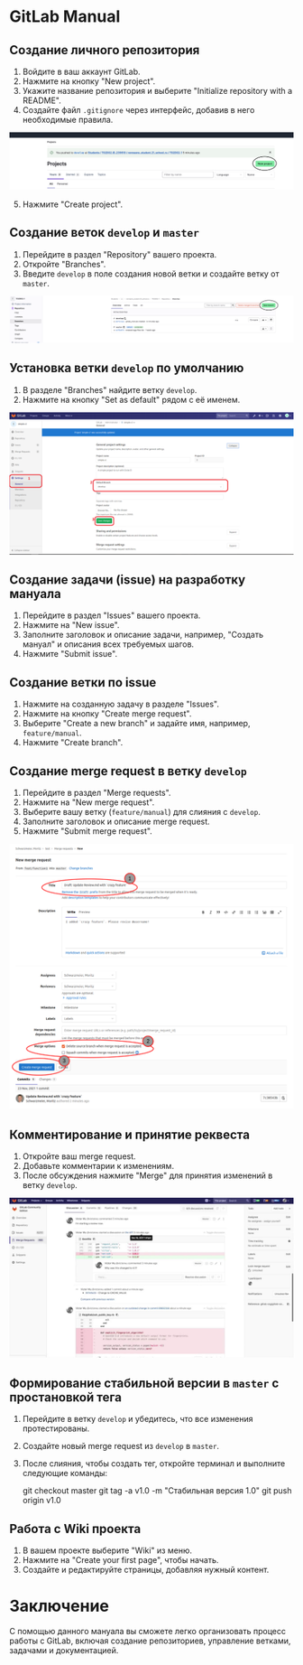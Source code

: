 # GitLab Manual

## Создание личного репозитория

1. Войдите в ваш аккаунт GitLab.
2. Нажмите на кнопку "New project".
3. Укажите название репозитория и выберите "Initialize repository with a README".
4. Создайте файл `.gitignore` через интерфейс, добавив в него необходимые правила.

![Создание репозитория](images/create_repository.png)

5. Нажмите "Create project".

## Создание веток `develop` и `master`

1. Перейдите в раздел "Repository" вашего проекта.
2. Откройте "Branches".
3. Введите `develop` в поле создания новой ветки и создайте ветку от `master`.

![Создание веток](images/create_branches.png)

## Установка ветки `develop` по умолчанию

1. В разделе "Branches" найдите ветку `develop`.
2. Нажмите на кнопку "Set as default" рядом с её именем.

![Установка ветки по умолчанию](images/set_default_branch.png)

## Создание задачи (issue) на разработку мануала

1. Перейдите в раздел "Issues" вашего проекта.
2. Нажмите на "New issue".
3. Заполните заголовок и описание задачи, например, "Создать мануал" и описания всех требуемых шагов.
4. Нажмите "Submit issue".


## Создание ветки по issue

1. Нажмите на созданную задачу в разделе "Issues".
2. Нажмите на кнопку "Create merge request".
3. Выберите "Create a new branch" и задайте имя, например, `feature/manual`.
4. Нажмите "Create branch".


## Создание merge request в ветку `develop`

1. Перейдите в раздел "Merge requests".
2. Нажмите на "New merge request".
3. Выберите вашу ветку (`feature/manual`) для слияния с `develop`.
4. Заполните заголовок и описание merge request.
5. Нажмите "Submit merge request".

![Создание merge request](images/create_merge_request.png)

## Комментирование и принятие реквеста

1. Откройте ваш merge request.
2. Добавьте комментарии к изменениям.
3. После обсуждения нажмите "Merge" для принятия изменений в ветку `develop`.

![Комментирование MR](images/comment_merge_request.png)

## Формирование стабильной версии в `master` с простановкой тега

1. Перейдите в ветку `develop` и убедитесь, что все изменения протестированы.
2. Создайте новый merge request из `develop` в `master`.
3. После слияния, чтобы создать тег, откройте терминал и выполните следующие команды:


   git checkout master
   git tag -a v1.0 -m "Стабильная версия 1.0"
   git push origin v1.0
   

## Работа с Wiki проекта

1. В вашем проекте выберите "Wiki" из меню.
2. Нажмите на "Create your first page", чтобы начать.
3. Создайте и редактируйте страницы, добавляя нужный контент.


# Заключение

С помощью данного мануала вы сможете легко организовать процесс работы с GitLab, включая создание репозиториев, управление ветками, задачами и документацией.
